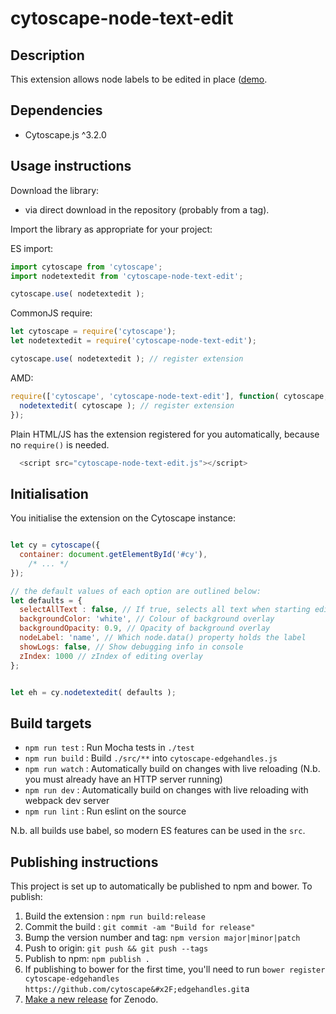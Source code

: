 cytoscape-node-text-edit
================================================================================
 

## Description


This extension allows node labels to be edited in place ([demo](https://cytoscape.github.io ).


## Dependencies

 * Cytoscape.js ^3.2.0


## Usage instructions

Download the library:
 * via direct download in the repository (probably from a tag).

Import the library as appropriate for your project:

ES import:

```js
import cytoscape from 'cytoscape';
import nodetextedit from 'cytoscape-node-text-edit';

cytoscape.use( nodetextedit );
```

CommonJS require:

```js
let cytoscape = require('cytoscape');
let nodetextedit = require('cytoscape-node-text-edit');

cytoscape.use( nodetextedit ); // register extension
```

AMD:

```js
require(['cytoscape', 'cytoscape-node-text-edit'], function( cytoscape, nodetextedit ){
  nodetextedit( cytoscape ); // register extension
});
```

Plain HTML/JS has the extension registered for you automatically, because no `require()` is needed.
```js
  <script src="cytoscape-node-text-edit.js"></script>
```

## Initialisation

You initialise the extension on the Cytoscape instance:

```js

let cy = cytoscape({
  container: document.getElementById('#cy'),
	/* ... */
});

// the default values of each option are outlined below:
let defaults = {
  selectAllText : false, // If true, selects all text when starting edit. Otherwise, selects last character.
  backgroundColor: 'white', // Colour of background overlay
  backgroundOpacity: 0.9, // Opacity of background overlay
  nodeLabel: 'name', // Which node.data() property holds the label
  showLogs: false, // Show debugging info in console
  zIndex: 1000 // zIndex of editing overlay
};


let eh = cy.nodetextedit( defaults );

```

 

## Build targets

* `npm run test` : Run Mocha tests in `./test`
* `npm run build` : Build `./src/**` into `cytoscape-edgehandles.js`
* `npm run watch` : Automatically build on changes with live reloading (N.b. you must already have an HTTP server running)
* `npm run dev` : Automatically build on changes with live reloading with webpack dev server
* `npm run lint` : Run eslint on the source

N.b. all builds use babel, so modern ES features can be used in the `src`.


## Publishing instructions

This project is set up to automatically be published to npm and bower.  To publish:

1. Build the extension : `npm run build:release`
1. Commit the build : `git commit -am "Build for release"`
1. Bump the version number and tag: `npm version major|minor|patch`
1. Push to origin: `git push && git push --tags`
1. Publish to npm: `npm publish .`
1. If publishing to bower for the first time, you'll need to run `bower register cytoscape-edgehandles https://github.com/cytoscape&#x2F;edgehandles.git`a
1. [Make a new release](https://github.com/cytoscape/cytoscape.js-edgehandles/releases/new) for Zenodo.
